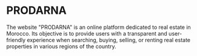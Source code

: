# PRODARNA
The website "PRODARNA" is an online platform dedicated to real estate in Morocco. Its objective is to provide users with a transparent and user-friendly experience when searching, buying, selling, or renting real estate properties in various regions of the country.
